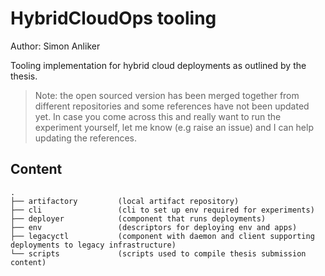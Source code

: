 # HybridCloudOps tooling

Author: Simon Anliker

Tooling implementation for hybrid cloud deployments as outlined by the thesis.

> Note: the open sourced version has been merged together from different repositories and some references have not been updated yet. In case you come across this and really want to run the experiment yourself, let me know (e.g raise an issue) and I can help updating the references.

## Content
```
.
├── artifactory         (local artifact repository)
├── cli                 (cli to set up env required for experiments)
├── deployer            (component that runs deployments)
├── env                 (descriptors for deploying env and apps)
├── legacyctl           (component with daemon and client supporting deployments to legacy infrastructure) 
└── scripts             (scripts used to compile thesis submission content)
```
